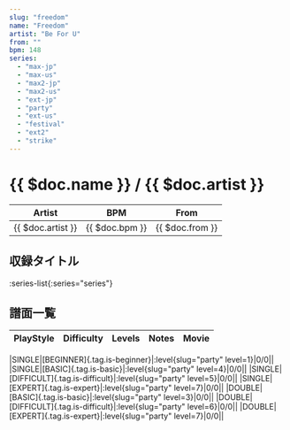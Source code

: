 ```yaml
---
slug: "freedom"
name: "Freedom"
artist: "Be For U"
from: ""
bpm: 148
series:
  - "max-jp"
  - "max-us"
  - "max2-jp"
  - "max2-us"
  - "ext-jp"
  - "party"
  - "ext-us"
  - "festival"
  - "ext2"
  - "strike"
---
```


# {{ $doc.name }} / {{ $doc.artist }}

|Artist|BPM|From|
|------|---|----|
|{{ $doc.artist }}|{{ $doc.bpm }}|{{ $doc.from }}|

## 収録タイトル

:series-list{:series="series"}

## 譜面一覧

|PlayStyle|Difficulty|Levels|Notes|Movie|
|---------|----------|------|-----|-----|
<!-- party -->
|SINGLE|[BEGINNER]{.tag.is-beginner}|:level{slug="party" level=1}|0/0||
|SINGLE|[BASIC]{.tag.is-basic}|:level{slug="party" level=4}|0/0||
|SINGLE|[DIFFICULT]{.tag.is-difficult}|:level{slug="party" level=5}|0/0||
|SINGLE|[EXPERT]{.tag.is-expert}|:level{slug="party" level=7}|0/0||
|DOUBLE|[BASIC]{.tag.is-basic}|:level{slug="party" level=3}|0/0||
|DOUBLE|[DIFFICULT]{.tag.is-difficult}|:level{slug="party" level=6}|0/0||
|DOUBLE|[EXPERT]{.tag.is-expert}|:level{slug="party" level=7}|0/0||
